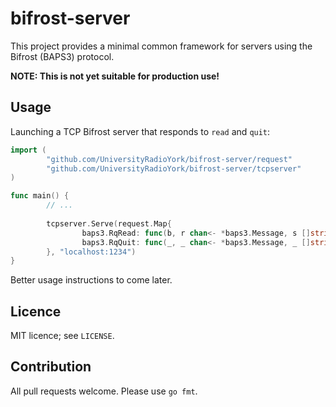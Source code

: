 # bifrost-server

This project provides a minimal common framework for servers using the Bifrost (BAPS3) protocol.

**NOTE: This is not yet suitable for production use!**

## Usage

Launching a TCP Bifrost server that responds to `read` and `quit`:

```go
import (                                                                                                                      "github.com/UniversityRadioYork/baps3-go"
        "github.com/UniversityRadioYork/bifrost-server/request"
        "github.com/UniversityRadioYork/bifrost-server/tcpserver"
)                                                                                                                     

func main() {
        // ...
                    
        tcpserver.Serve(request.Map{                                                                                                                                                                                               
                baps3.RqRead: func(b, r chan<- *baps3.Message, s []string) (bool, error) { return handleRead(b, r, t, s) },                                                                                                        
                baps3.RqQuit: func(_, _ chan<- *baps3.Message, _ []string) (bool, error) { return true, nil },                                                                                                                     
        }, "localhost:1234")                                                                                                             
}
```

Better usage instructions to come later.

## Licence

MIT licence; see `LICENSE`.

## Contribution

All pull requests welcome.  Please use `go fmt`.
